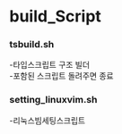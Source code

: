 # build_Script

### tsbuild.sh
-타입스크립트 구조 빌더</br>
-포함된 스크립트 돌려주면 종료



### setting_linuxvim.sh
-리눅스빔세팅스크립트
